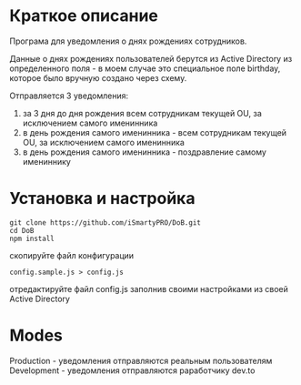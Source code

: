 # Краткое описание

Програма для уведомления о днях рождениях сотрудников.

Данные о днях рождениях пользователей берутся из Active Directory из определенного поля - в моем случае это специальное поле birthday, которое было вручную создано через схему.

Отправляется 3 уведомления:
1. за 3 дня до дня рождения всем сотрудникам текущей OU, за исключением самого именинника
2. в день рождения самого именинника - всем сотрудникам текущей OU, за исключением самого именинника
3. в день рождения самого именинника - поздравление самому имениннику

# Установка и настройка

```
git clone https://github.com/iSmartyPRO/DoB.git
cd DoB
npm install
```

скопируйте файл конфигурации
```
config.sample.js > config.js
```

отредактируйте файл config.js заполнив своими настройками из своей  Active Directory

# Modes
Production - уведомления отправляются реальным пользователям
Development - уведомления отправляются раработчику dev.to